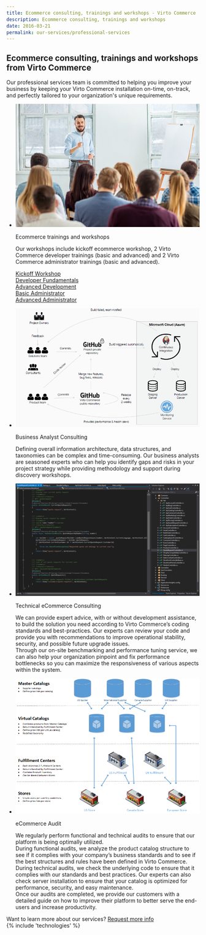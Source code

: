 ```yaml
---
title: Ecommerce consulting, trainings and workshops - Virto Commerce
description: Ecommerce consulting, trainings and workshops
date: 2016-03-21
permalink: our-services/professional-services
---
```

<article role="main" class="main">
    <div class="for-business __responsive">
        <h1 class="head-title" style="line-height: normal;">Ecommerce consulting, trainings and workshops from Virto Commerce</h1>
        <p class="text">Our professional services team is committed to helping you improve your business by keeping your Virto Commerce installation on-time, on-track, and perfectly tailored to your organization's unique requirements.</p>
        <div class="advantages">
            <ul class="list">
                <li class="list-item">
                    <img alt="Ecommerce consulting, trainings and workshops from Virto Commerce" src="../assets/images/training/564043186.jpg" />
                    <p class="title">Ecommerce trainings and workshops</p>
                    <p>Our workshops include kickoff ecommerce workshop, 2 Virto Commerce developer trainings (basic and advanced) and 2 Virto Commerce administrator trainings (basic and advanced).</p>
                    <p>
                        <a href="/our-services/training/kickoff-workship">Kickoff Workshop</a><br />
                        <a href="/our-services/training/developer-fundamentals">Developer Fundamentals</a><br />
                        <a href="/our-services/training/advanced-development">Advanced Development</a><br />
                        <a href="/our-services/training/basic-administrator">Basic Administrator</a><br />
                        <a href="/our-services/training/advanced-administrator">Advanced Administrator</a>
                    </p>
                </li>
            </ul>
        </div>
        <div class="advantages">
            <ul class="list">
                <li class="list-item">
                    <img alt="Analyst" src="../assets/images/consulting/analyst.png">
                    <p class="title">Business Analyst Consulting</p>
                    <p>Defining overall information architecture, data structures, and taxonomies can be complex and time-consuming. Our business analysts are seasoned experts who can help you identify gaps and risks in your project strategy while providing methodology and support during discovery workshops.
                    </p>
                </li>
                <li class="list-item">
                    <img alt="Code" src="../assets/images/consulting/code.png">
                    <p class="title">Technical eCommerce Consulting</p>
                    <p>We can provide expert advice, with or without development assistance, to build the solution you need according to Virto Commerce’s coding standards and best-practices. Our experts can review your code and provide you with recommendations to improve operational stability, security, and possible future upgrade issues.
                    <br>
                    Through our on-site benchmarking and performance tuning service, we can also help your organization pinpoint and fix performance bottlenecks so you can maximize the responsiveness of various aspects within the system.
                    </p>
                </li>
                <li class="list-item">
                    <img alt="Catalog" src="../assets/images/features/catalog.png">
                    <p class="title">eCommerce Audit</p>
                    <p>
We regularly perform functional and technical audits to ensure that our platform is being optimally utilized.
<br>
During functional audits, we analyze the product catalog structure to see if it complies with your company’s business standards and to see if the best structures and rules have been defined in Virto Commerce.<br>
During technical audits, we check the underlying code to ensure that it complies with our standards and best practices. Our experts can also check server installation to ensure that your catalog is optimized for performance, security, and easy maintenance.<br>
Once our audits are completed, we provide our customers with a detailed guide on how to improve their platform to better serve the end-users and increase productivity.                    
                    </p>
                </li>
            </ul> 
        </div>
    </div>
    <!-- Prices -->
    <div class="try-it">
        <span class="try-it-text">Want to learn more about our services?</span> <a class="button fill" href="/contact-us">Request more info</a>
    </div>
    {% include 'technologies' %}
</article>
